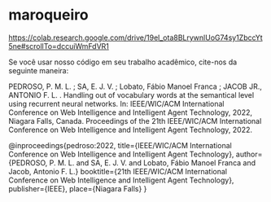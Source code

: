 # maroqueiro

https://colab.research.google.com/drive/19el_ota8BLrywnlUoG74sy1ZbccYt5ne#scrollTo=dccuiWmFdVR1


Se você usar nosso código em seu trabalho acadêmico, cite-nos da seguinte maneira:

PEDROSO, P. M. L. ; SA, E. J. V. ; Lobato, Fábio Manoel Franca ; JACOB JR., ANTONIO F. L. . Handling out of vocabulary words at the semantical level using recurrent neural networks. In: IEEE/WIC/ACM International Conference on Web Intelligence and Intelligent Agent Technology, 2022, Niagara Falls, Canada. Proceedings of the 21th IEEE/WIC/ACM International Conference on Web Intelligence and Intelligent Agent Technology, 2022.

@inproceedings{pedroso:2022,
  title={IEEE/WIC/ACM International Conference on Web Intelligence and Intelligent Agent Technology},
  author={PEDROSO, P. M. L. and SA, E. J. V. and Lobato, Fábio Manoel Franca and Jacob, Antonio F. L.}
  booktitle={21th IEEE/WIC/ACM International Conference on Web Intelligence and Intelligent Agent Technology},
  publisher={IEEE},
  place={Niagara Falls}
}
